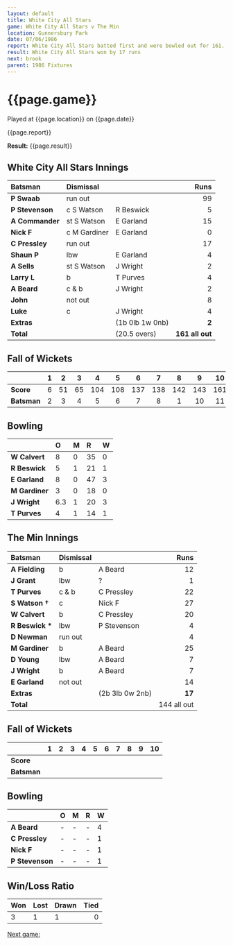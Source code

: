 ```yaml
---
layout: default
title: White City All Stars
game: White City All Stars v The Min
location: Gunnersbury Park
date: 07/06/1986
report: White City All Stars batted first and were bowled out for 161. The Min replied with 144 all out.
result: White City All Stars won by 17 runs
next: brook
parent: 1986 Fixtures
---
```


# {{page.game}}

Played at {{page.location}} on {{page.date}}

{{page.report}}

**Result:** {{page.result}}

## White City All Stars Innings

| Batsman | Dismissal |  | Runs |
|:---|:---|---|---:|
| **P Swaab** | run out |  | 99 | 
| **P Stevenson** | c S Watson | R Beswick | 5 | 
| **A Commander** | st S Watson | E Garland | 15 | 
| **Nick F** | c M Gardiner | E Garland | 0 | 
| **C Pressley** | run out |  | 17 | 
| **Shaun P** | lbw | E Garland | 4 | 
| **A Sells** | st S Watson | J Wright | 2 | 
| **Larry L** | b | T Purves | 4 | 
| **A Beard** | c & b | J Wright | 2 | 
| **John** | not out |  | 8 | 
| **Luke** | c | J Wright | 4 | 
| **Extras** | | (1b 0lb 1w 0nb) | **2** | 
| **Total** | | (20.5 overs) | ****161 all out**** | 

## Fall of Wickets

| | 1 | 2 | 3 | 4 | 5 | 6 | 7 | 8 | 9 | 10 |
|---|:---:|:---:|:---:|:---:|:---:|:---:|:---:|:---:|:---:|:---:|
| **Score** | 6 | 51 | 65 | 104 | 108 | 137 | 138 | 142 | 143 | 161 | 
| **Batsman** | 2 | 3 | 4 | 5 | 6 | 7 | 8 | 1 | 10 | 11 | 


## Bowling

| | O | M | R | W |
|---|:---|:---|:---|:---|
| **W Calvert** | 8 | 0 | 35 | 0 | 
| **R Beswick** | 5 | 1 | 21 | 1 | 
| **E Garland** | 8 | 0 | 47 | 3 | 
| **M Gardiner** | 3 | 0 | 18 | 0 | 
| **J Wright** | 6.3 | 1 | 20 | 3 |
| **T Purves** | 4 | 1 | 14 | 1 | 

## The Min Innings

| Batsman | Dismissal |  | Runs |
|:---|:---|---|---:|
| **A Fielding** | b | A Beard | 12 | 
| **J Grant** | lbw | ? | 1 | 
| **T Purves** | c & b | C Pressley | 22 | 
| **S Watson &#8224;** | c | Nick F | 27 | 
| **W Calvert** | b | C Pressley | 20 | 
| **R Beswick &#42;** | lbw | P Stevenson | 4 | 
| **D Newman** | run out |  | 4 | 
| **M Gardiner** | b | A Beard | 25 | 
| **D Young** | lbw | A Beard | 7 | 
| **J Wright** | b | A Beard | 7 | 
| **E Garland** | not out |  | 14 | 
| **Extras** | | (2b 3lb 0w 2nb) | **17** | 
| **Total** | | | 144 all out | 

## Fall of Wickets

| | 1 | 2 | 3 | 4 | 5 | 6 | 7 | 8 | 9 | 10 |
|---|:---:|:---:|:---:|:---:|:---:|:---:|:---:|:---:|:---:|:---:|
| **Score** |  |  |  |  |  |  |  |  |  |  |
| **Batsman** |  |  |  |  |  |  |  |  |  |  |  |


## Bowling

| | O | M | R | W |
|---|:---|:---|:---|:---|
| **A Beard** | - | - | - | 4 | 
| **C Pressley** | - | - | - | 1 | 
| **Nick F** | - | - | - | 1 | 
| **P Stevenson** | - | - | - | 1 | 

## Win/Loss Ratio

| Won | Lost | Drawn | Tied |
|:---|:---|:---|---:|
| 3 | 1 | 1 | 0 |

[Next game:]({{page.next}})